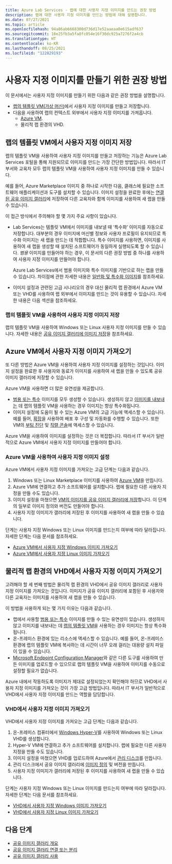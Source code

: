 ```yaml
---
title: Azure Lab Services - 랩에 대한 사용자 지정 이미지를 만드는 권장 방법
description: 랩에 대한 사용자 지정 이미지를 만드는 방법에 대해 설명합니다.
ms.date: 07/27/2021
ms.topic: article
ms.openlocfilehash: 94a86ab6668300d736d17e52aaeaa0e615adf637
ms.sourcegitcommit: 16e25fb3a5fa8fc054e16f30dc925a7276f2a4cb
ms.translationtype: HT
ms.contentlocale: ko-KR
ms.lasthandoff: 08/25/2021
ms.locfileid: "122829193"
---
```

# <a name="recommended-approaches-for-creating-custom-images"></a>사용자 지정 이미지를 만들기 위한 권장 방법
이 문서에서는 사용자 지정 이미지를 만들기 위한 다음과 같은 권장 방법을 설명합니다.

-   [랩의 템플릿 VM(가상 머신)](how-to-create-manage-template.md)에서 사용자 지정 이미지를 만들고 저장합니다.
-   다음을 사용하여 랩의 컨텍스트 외부에서 사용자 지정 이미지를 가져옵니다.
    - [Azure VM](https://azure.microsoft.com/services/virtual-machines/).
    - 물리적 랩 환경의 VHD.

## <a name="save-a-custom-image-from-a-labs-template-vm"></a>랩의 템플릿 VM에서 사용자 지정 이미지 저장

랩의 템플릿 VM을 사용하여 사용자 지정 이미지를 만들고 저장하는 기능은 Azure Lab Services 포털을 통해 지원되므로 이미지를 만드는 가장 간단한 방법입니다. 따라서 IT 부서와 교육자 모두 랩의 템플릿 VM을 사용하여 사용자 지정 이미지를 만들 수 있습니다.

예를 들어, Azure Marketplace 이미지 중 하나로 시작한 다음, 클래스에 필요한 소프트웨어 애플리케이션과 도구를 설치할 수 있습니다. 이미지 설정을 완료한 후에는 [연결된 공유 이미지 갤러리](how-to-attach-detach-shared-image-gallery.md)에 저장하여 다른 교육자와 함께 이미지를 사용하여 새 랩을 만들 수 있습니다.

이 접근 방식에서 주의해야 할 몇 가지 주요 사항이 있습니다.

- Lab Services는 템플릿 VM에서 이미지를 내보낼 때 ‘특수화’ 이미지를 자동으로 저장합니다. 대부분의 경우 이미지에 머신별 정보와 사용자 프로필이 유지되므로 특수화 이미지는 새 랩을 만드는 데 적합합니다. 특수 이미지를 사용하면, 이미지를 사용하여 새 랩을 생성할 때 설치된 소프트웨어가 동일하게 실행되도록 할 수 있습니다. *범용* 이미지를 만들어야 하는 경우, 이 문서의 다른 권장 방법 중 하나를 사용하여 사용자 지정 이미지를 만들어야 합니다.

    Azure Lab Services에서 범용 이미지와 특수 이미지를 기반으로 하는 랩을 만들 수 있습니다. 차이점에 관한 자세한 내용은 [일반화 및 특수화 이미지](../virtual-machines/shared-image-galleries.md#generalized-and-specialized-images)를 참조하세요.

- 이미지 설정과 관련된 고급 시나리오의 경우 대신 물리적 랩 환경에서 Azure VM 또는 VHD를 사용하여 랩 외부에서 이미지를 만드는 것이 유용할 수 있습니다. 자세한 내용은 다음 섹션을 참조하세요.

### <a name="use-a-labs-template-vm-to-save-a-custom-image"></a>랩의 템플릿 VM을 사용하여 사용자 지정 이미지 저장 

랩의 템플릿 VM을 사용하여 Windows 또는 Linux 사용자 지정 이미지를 만들 수 있습니다. 자세한 내용은 [공유 이미지 갤러리에 이미지 저장](how-to-use-shared-image-gallery.md#save-an-image-to-the-shared-image-gallery)을 참조하세요.

## <a name="bring-a-custom-image-from-an-azure-vm"></a>Azure VM에서 사용자 지정 이미지 가져오기

또 다른 방법은 Azure VM을 사용하여 사용자 지정 이미지를 설정하는 것입니다. 이미지 설정을 완료한 후 사용자와 동료가 이미지를 사용하여 새 랩을 만들 수 있도록 공유 이미지 갤러리에 저장할 수 있습니다.

Azure VM을 사용하면 더 많은 유연성을 제공합니다.
- [범용 또는 특수](../virtual-machines/shared-image-galleries.md#generalized-and-specialized-images) 이미지를 모두 생성할 수 있습니다. 생성하지 않고 [이미지를 내보내는](how-to-use-shared-image-gallery.md) 데 랩의 템플릿 VM을 사용하는 경우 이미지는 항상 특수화됩니다.
- 이미지 설정에 도움이 될 수 있는 Azure VM의 고급 기능에 액세스할 수 있습니다. 예를 들어, [확장](../virtual-machines/extensions/overview.md)을 사용하여 배포 후 구성 및 자동화를 수행할 수 있습니다. 또한 VM의 [부팅 진단](../virtual-machines/boot-diagnostics.md) 및 [직렬 콘솔](/troubleshoot/azure/virtual-machines/serial-console-overview)에 액세스할 수 있습니다.

Azure VM을 사용하여 이미지를 설정하는 것은 더 복잡합니다. 따라서 IT 부서가 일반적으로 Azure VM에서 사용자 지정 이미지를 만들어야 합니다.

### <a name="use-an-azure-vm-to-set-up-a-custom-image"></a>Azure VM을 사용하여 사용자 지정 이미지 설정

Azure VM에서 사용자 지정 이미지를 가져오는 고급 단계는 다음과 같습니다.

1. Windows 또는 Linux Marketplace 이미지를 사용하여 [Azure VM](https://azure.microsoft.com/services/virtual-machines/)을 만듭니다.
1. Azure VM에 연결하고 추가 소프트웨어를 설치합니다. 랩에 필요한 다른 사용자 지정을 만들 수도 있습니다.
1. 이미지 설정을 마쳤으면 [VM의 이미지를 공유 이미지 갤러리에 저장](../virtual-machines/image-version-vm-powershell.md)합니다. 이 단계의 일부로 이미지 정의와 버전도 만들어야 합니다.
1. 사용자 지정 이미지가 갤러리에 저장된 후 이미지를 사용하여 새 랩을 만들 수 있습니다. 

단계는 사용자 지정 Windows 또는 Linux 이미지를 만드는지 여부에 따라 달라집니다. 자세한 단계는 다음 문서를 참조하세요.

-   [Azure VM에서 사용자 지정 Windows 이미지 가져오기](how-to-bring-custom-windows-image-azure-vm.md)
-   [Azure VM에서 사용자 지정 Linux 이미지 가져오기](how-to-bring-custom-linux-image-azure-vm.md)

## <a name="bring-a-custom-image-from-a-vhd-in-your-physical-lab-environment"></a>물리적 랩 환경의 VHD에서 사용자 지정 이미지 가져오기

고려해야 할 세 번째 방법은 물리적 랩 환경의 VHD에서 공유 이미지 갤러리로 사용자 지정 이미지를 가져오는 것입니다. 이미지가 공유 이미지 갤러리에 포함된 후 사용자와 다른 교육자는 이미지를 사용하여 새 랩을 만들 수 있습니다.

이 방법을 사용하게 되는 몇 가지 이유는 다음과 같습니다.

- 랩에서 사용할 [범용 또는 특수](../virtual-machines/shared-image-galleries.md#generalized-and-specialized-images) 이미지를 만들 수 있는 유연성이 있습니다. 생성하지 않고 이미지를 내보내는 데 [랩의 템플릿 VM](how-to-use-shared-image-gallery.md)을 사용하는 경우 이미지는 항상 특수화됩니다.
- 온-프레미스 환경에 있는 리소스에 액세스할 수 있습니다. 예를 들어, 온-프레미스 환경에 랩의 템플릿 VM에 복사하는 데 시간이 너무 오래 걸리는 대용량 설치 파일이 있을 수 있습니다.
- [Microsoft Endpoint Configuration Manager](/mem/configmgr/core/understand/introduction)와 같은 다른 도구를 사용하여 만든 이미지를 업로드할 수 있으므로 랩의 템플릿 VM을 사용하여 이미지를 수동으로 설정할 필요가 없습니다.

Azure 내에서 작동하도록 이미지가 제대로 설정되었는지 확인해야 하므로 VHD에서 사용자 지정 이미지를 가져오는 것이 가장 고급 방법입니다. 따라서 IT 부서가 일반적으로 VHD에서 사용자 지정 이미지를 만드는 역할을 담당합니다.

### <a name="bring-a-custom-image-from-a-vhd"></a>VHD에서 사용자 지정 이미지 가져오기

VHD에서 사용자 지정 이미지를 가져오는 고급 단계는 다음과 같습니다.

1. 온-프레미스 컴퓨터에서 [Windows Hyper-V](/virtualization/hyper-v-on-windows/about/)를 사용하여 Windows 또는 Linux VHD를 생성합니다.
1. Hyper-V VM에 연결하고 추가 소프트웨어를 설치합니다. 랩에 필요한 다른 사용자 지정을 만들 수도 있습니다.
1. 이미지 설정을 마쳤으면 VHD를 업로드하여 Azure에서 [관리 디스크](../virtual-machines/managed-disks-overview.md)를 만듭니다.
1. 관리 디스크에서 공유 이미지 갤러리에 [이미지 정의](../virtual-machines/shared-image-galleries.md#image-definitions) 및 버전을 만듭니다.
1. 사용자 지정 이미지가 갤러리에 저장된 후 이미지를 사용하여 새 랩을 만들 수 있습니다. 

단계는 사용자 지정 Windows 또는 Linux 이미지를 만드는지 여부에 따라 달라집니다. 자세한 단계는 다음 문서를 참조하세요.

-   [VHD에서 사용자 지정 Windows 이미지 가져오기](upload-custom-image-shared-image-gallery.md)
-   [VHD에서 사용자 지정 Linux 이미지 가져오기](how-to-bring-custom-linux-image-vhd.md)

## <a name="next-steps"></a>다음 단계

* [공유 이미지 갤러리 개요](../virtual-machines/shared-image-galleries.md)
* [공유 이미지 갤러리 연결 또는 분리](how-to-attach-detach-shared-image-gallery.md)
* [공유 이미지 갤러리 사용](how-to-use-shared-image-gallery.md)
